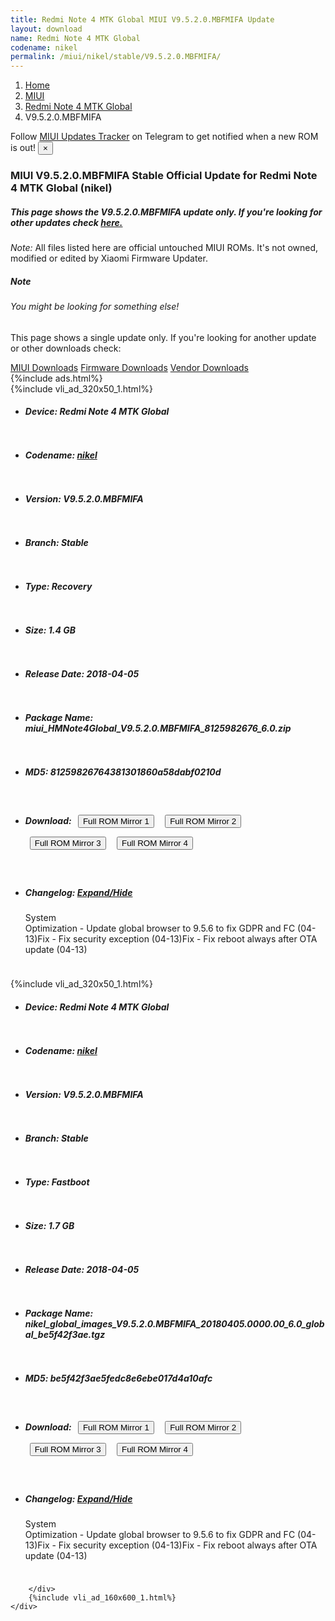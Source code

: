 ```yaml
---
title: Redmi Note 4 MTK Global MIUI V9.5.2.0.MBFMIFA Update
layout: download
name: Redmi Note 4 MTK Global
codename: nikel
permalink: /miui/nikel/stable/V9.5.2.0.MBFMIFA/
---
```

<nav aria-label="breadcrumb">
    <ol class="breadcrumb">
        <li class="breadcrumb-item"><a href="/">Home</a></li>
        <li class="breadcrumb-item"><a href="/miui/">MIUI</a></li>
        <li class="breadcrumb-item"><a href="/miui/nikel/">Redmi Note 4 MTK Global</a></li>
        <li class="breadcrumb-item active" aria-current="page">V9.5.2.0.MBFMIFA</li>
    </ol>
</nav>
<div class="alert alert-primary alert-dismissible fade show" role="alert">
    Follow <a href="https://t.me/MIUIUpdatesTracker" class="alert-link">MIUI Updates Tracker</a> on Telegram to get
    notified when a new ROM is out!
    <button type="button" class="close" data-dismiss="alert" aria-label="Close">
        <span aria-hidden="true">&times;</span>
    </button>
</div>
<div class="col-12 mx-auto">
    <h3 class="title bg-light p-2 rounded">MIUI V9.5.2.0.MBFMIFA Stable Official Update for Redmi Note 4 MTK Global (nikel)</h3>
    <h5>This page shows the V9.5.2.0.MBFMIFA update only. If you're looking for other updates check
        <a href="/miui/nikel/">here.</a></h5>
    <p><i>Note: </i>All files listed here are official untouched MIUI ROMs.
        It's not owned, modified or edited by Xiaomi Firmware Updater.</p>
    <div class="card">
        <div class="card-body">
            <h5 class="card-title">Note</h5>
            <h6 class="card-subtitle mb-2 text-muted">You might be looking for something else!</h6>
            <p class="card-text">This page shows a single update only.
                If you're looking for another update or other downloads check:</p>
            <a href="/miui/" class="card-link">MIUI Downloads</a>
            <a href="/firmware/" class="card-link">Firmware Downloads</a>
            <a href="/vendor/" class="card-link">Vendor Downloads</a>
        </div>
    </div>
    {%include ads.html%}
    <div class="row justify-content-center">
        <div class="col-10" id="downloads">
                    <div class="card card-body">
            {%include vli_ad_320x50_1.html%}
            <ul class="list-unstyled">
                <li style="padding-bottom: 10px;">
                    <h5><b>Device: </b>Redmi Note 4 MTK Global</h5>
                </li>
                <li style="padding-bottom: 10px;">
                    <h5><b>Codename: </b> <a href="/miui/nikel/" target="_blank">nikel</a> </h5>
                </li>
                <li style="padding-bottom: 10px;">
                    <h5><b>Version: </b>V9.5.2.0.MBFMIFA</h5>
                </li>
                <li style="padding-bottom: 10px;">
                    <h5><b>Branch: </b>Stable</h5>
                </li>
                <li style="padding-bottom: 10px;">
                    <h5><b>Type: </b>Recovery</h5>
                </li>
                <li style="padding-bottom: 10px;">
                    <h5><b>Size: </b>1.4 GB</h5>
                </li>
                <li style="padding-bottom: 10px;">
                    <h5><b>Release Date: </b>2018-04-05</h5>
                </li>
                <li style="padding-bottom: 10px;">
                    <h5><b>Package Name: </b><span id="filename" class="text-dark">miui_HMNote4Global_V9.5.2.0.MBFMIFA_8125982676_6.0.zip</span></h5>
                </li>
                <li style="padding-bottom: 10px;">
                    <h5><b>MD5: </b><span id="md5" class="text-muted">81259826764381301860a58dabf0210d</span></h5>
                </li>
                <li style="padding-bottom: 10px;">
                    <h5><b>Download: </b> <button type="button" id="download" class="btn btn-primary" style="margin: 7px;" onclick="window.open('https://bigota.d.miui.com/V9.5.2.0.MBFMIFA/miui_HMNote4Global_V9.5.2.0.MBFMIFA_8125982676_6.0.zip', '_blank');"><i class="fa fa-download"></i> Full ROM Mirror 1</button> <button type="button" id="download" class="btn btn-primary" style="margin: 7px;" onclick="window.open('https://ks3orig.bigota.d.miui.com/V9.5.2.0.MBFMIFA/miui_HMNote4Global_V9.5.2.0.MBFMIFA_8125982676_6.0.zip', '_blank');"><i class="fa fa-download"></i> Full ROM Mirror 2</button> <button type="button" id="download" class="btn btn-primary" style="margin: 7px;" onclick="window.open('https://airtel.bigota.d.miui.com/V9.5.2.0.MBFMIFA/miui_HMNote4Global_V9.5.2.0.MBFMIFA_8125982676_6.0.zip', '_blank');"><i class="fa fa-download"></i> Full ROM Mirror 3</button> <button type="button" id="download" class="btn btn-primary" style="margin: 7px;" onclick="window.open('https://hugeota.d.miui.com/V9.5.2.0.MBFMIFA/miui_HMNote4Global_V9.5.2.0.MBFMIFA_8125982676_6.0.zip', '_blank');"><i class="fa fa-download"></i> Full ROM Mirror 4</button></h5>
                </li>
                <li style="padding-bottom: 10px;">
                    <h5><b>Changelog: </b><a href="#nikel_1_changelog" data-toggle="collapse" role="button"
                            aria-expanded="false" aria-controls="nikel_1_changelog"> <i class="fa fa-arrow-down"
                                aria-hidden="true"></i> Expand/Hide</a></h5>
                    <div class="collapse" id="nikel_1_changelog">
                        <p id="changelog_text">System <br>Optimization - Update global browser to 9.5.6 to fix GDPR and FC (04-13)Fix - Fix security exception (04-13)Fix - Fix reboot always after OTA update (04-13)</p>
                    </div>
                </li>
            </ul>
        </div>
        <div class="card card-body">
            {%include vli_ad_320x50_1.html%}
            <ul class="list-unstyled">
                <li style="padding-bottom: 10px;">
                    <h5><b>Device: </b>Redmi Note 4 MTK Global</h5>
                </li>
                <li style="padding-bottom: 10px;">
                    <h5><b>Codename: </b> <a href="/miui/nikel/" target="_blank">nikel</a> </h5>
                </li>
                <li style="padding-bottom: 10px;">
                    <h5><b>Version: </b>V9.5.2.0.MBFMIFA</h5>
                </li>
                <li style="padding-bottom: 10px;">
                    <h5><b>Branch: </b>Stable</h5>
                </li>
                <li style="padding-bottom: 10px;">
                    <h5><b>Type: </b>Fastboot</h5>
                </li>
                <li style="padding-bottom: 10px;">
                    <h5><b>Size: </b>1.7 GB</h5>
                </li>
                <li style="padding-bottom: 10px;">
                    <h5><b>Release Date: </b>2018-04-05</h5>
                </li>
                <li style="padding-bottom: 10px;">
                    <h5><b>Package Name: </b><span id="filename" class="text-dark">nikel_global_images_V9.5.2.0.MBFMIFA_20180405.0000.00_6.0_global_be5f42f3ae.tgz</span></h5>
                </li>
                <li style="padding-bottom: 10px;">
                    <h5><b>MD5: </b><span id="md5" class="text-muted">be5f42f3ae5fedc8e6ebe017d4a10afc</span></h5>
                </li>
                <li style="padding-bottom: 10px;">
                    <h5><b>Download: </b> <button type="button" id="download" class="btn btn-primary" style="margin: 7px;" onclick="window.open('https://bigota.d.miui.com/V9.5.2.0.MBFMIFA/nikel_global_images_V9.5.2.0.MBFMIFA_20180405.0000.00_6.0_global_be5f42f3ae.tgz', '_blank');"><i class="fa fa-download"></i> Full ROM Mirror 1</button> <button type="button" id="download" class="btn btn-primary" style="margin: 7px;" onclick="window.open('https://ks3orig.bigota.d.miui.com/V9.5.2.0.MBFMIFA/nikel_global_images_V9.5.2.0.MBFMIFA_20180405.0000.00_6.0_global_be5f42f3ae.tgz', '_blank');"><i class="fa fa-download"></i> Full ROM Mirror 2</button> <button type="button" id="download" class="btn btn-primary" style="margin: 7px;" onclick="window.open('https://airtel.bigota.d.miui.com/V9.5.2.0.MBFMIFA/nikel_global_images_V9.5.2.0.MBFMIFA_20180405.0000.00_6.0_global_be5f42f3ae.tgz', '_blank');"><i class="fa fa-download"></i> Full ROM Mirror 3</button> <button type="button" id="download" class="btn btn-primary" style="margin: 7px;" onclick="window.open('https://hugeota.d.miui.com/V9.5.2.0.MBFMIFA/nikel_global_images_V9.5.2.0.MBFMIFA_20180405.0000.00_6.0_global_be5f42f3ae.tgz', '_blank');"><i class="fa fa-download"></i> Full ROM Mirror 4</button></h5>
                </li>
                <li style="padding-bottom: 10px;">
                    <h5><b>Changelog: </b><a href="#nikel_2_changelog" data-toggle="collapse" role="button"
                            aria-expanded="false" aria-controls="nikel_2_changelog"> <i class="fa fa-arrow-down"
                                aria-hidden="true"></i> Expand/Hide</a></h5>
                    <div class="collapse" id="nikel_2_changelog">
                        <p id="changelog_text">System <br>Optimization - Update global browser to 9.5.6 to fix GDPR and FC (04-13)Fix - Fix security exception (04-13)Fix - Fix reboot always after OTA update (04-13)</p>
                    </div>
                </li>
            </ul>
        </div>

        </div>
        {%include vli_ad_160x600_1.html%}
    </div>
</div>
